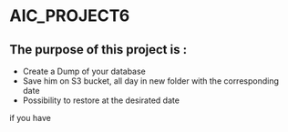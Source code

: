 # AIC_PROJECT6

## The purpose of this project is : 

  - Create a Dump of your database
  - Save him on S3 bucket, all day in new folder with the corresponding date
  - Possibility to restore at the desirated date 
 
 if you have
